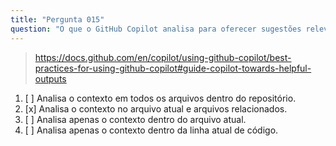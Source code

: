 ```yaml
---
title: "Pergunta 015"
question: "O que o GitHub Copilot analisa para oferecer sugestões relevantes enquanto você desenvolve novo código?"
---
```



> https://docs.github.com/en/copilot/using-github-copilot/best-practices-for-using-github-copilot#guide-copilot-towards-helpful-outputs
1. [ ] Analisa o contexto em todos os arquivos dentro do repositório.
1. [x] Analisa o contexto no arquivo atual e arquivos relacionados.
1. [ ] Analisa apenas o contexto dentro do arquivo atual.
1. [ ] Analisa apenas o contexto dentro da linha atual de código.
